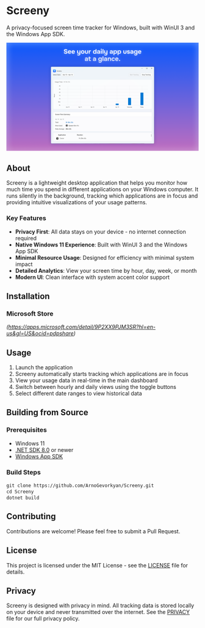 # Screeny

A privacy-focused screen time tracker for Windows, built with WinUI 3 and the Windows App SDK.

![Screeny Screenshot](Assets/microsoft.png)

## About

Screeny is a lightweight desktop application that helps you monitor how much time you spend in different applications on your Windows computer. It runs silently in the background, tracking which applications are in focus and providing intuitive visualizations of your usage patterns.

### Key Features

- **Privacy First**: All data stays on your device - no internet connection required
- **Native Windows 11 Experience**: Built with WinUI 3 and the Windows App SDK
- **Minimal Resource Usage**: Designed for efficiency with minimal system impact
- **Detailed Analytics**: View your screen time by hour, day, week, or month
- **Modern UI**: Clean interface with system accent color support

## Installation

### Microsoft Store
*(https://apps.microsoft.com/detail/9P2XX9PJM3SR?hl=en-us&gl=US&ocid=pdpshare)*

## Usage

1. Launch the application
2. Screeny automatically starts tracking which applications are in focus
3. View your usage data in real-time in the main dashboard
4. Switch between hourly and daily views using the toggle buttons
5. Select different date ranges to view historical data

## Building from Source

### Prerequisites
- Windows 11
- [.NET SDK 8.0](https://dotnet.microsoft.com/download/dotnet/8.0) or newer
- [Windows App SDK](https://learn.microsoft.com/en-us/windows/apps/windows-app-sdk/set-up-your-development-environment)

### Build Steps
```
git clone https://github.com/ArnoGevorkyan/Screeny.git
cd Screeny
dotnet build
```

## Contributing

Contributions are welcome! Please feel free to submit a Pull Request.

## License

This project is licensed under the MIT License - see the [LICENSE](LICENSE.md) file for details.

## Privacy

Screeny is designed with privacy in mind. All tracking data is stored locally on your device and never transmitted over the internet. See the [PRIVACY](PRIVACY.md) file for our full privacy policy. 
